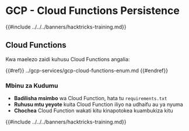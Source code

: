 # GCP - Cloud Functions Persistence

{{#include ../../../banners/hacktricks-training.md}}

## Cloud Functions

Kwa maelezo zaidi kuhusu Cloud Functions angalia:

{{#ref}}
../gcp-services/gcp-cloud-functions-enum.md
{{#endref}}

### Mbinu za Kudumu

- **Badilisha msimbo** wa Cloud Function, hata tu `requirements.txt`
- **Ruhusu mtu yeyote** kuita Cloud Function iliyo na udhaifu au ya nyuma
- **Chochea** Cloud Function wakati kitu kinapotokea kuambukiza kitu

{{#include ../../../banners/hacktricks-training.md}}
